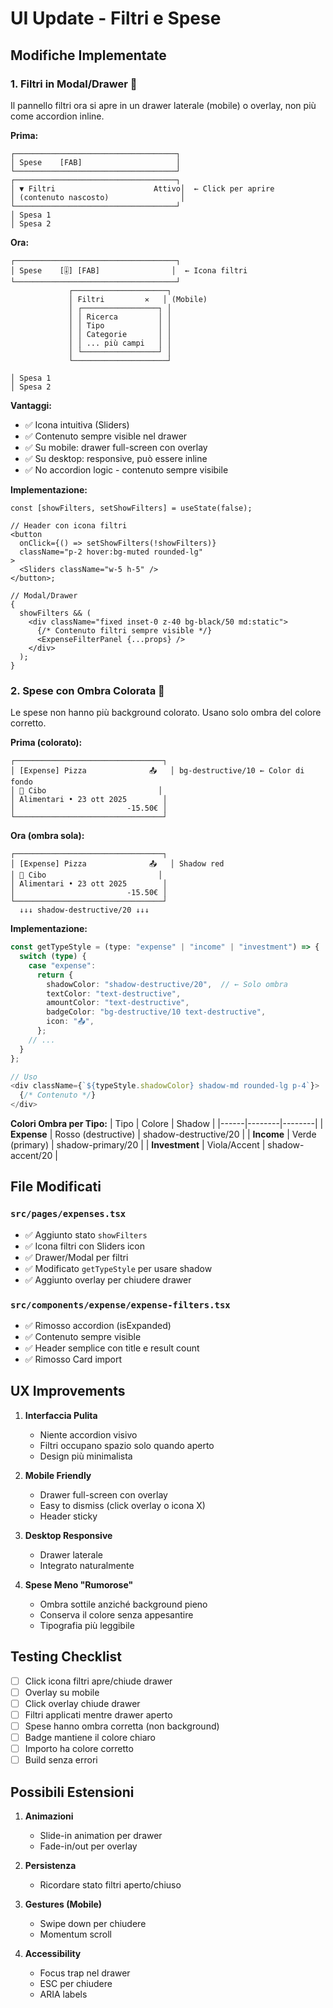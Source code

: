 # UI Update - Filtri e Spese

## Modifiche Implementate

### 1. **Filtri in Modal/Drawer** 🎨

Il pannello filtri ora si apre in un drawer laterale (mobile) o overlay, non più come accordion inline.

**Prima:**

```
┌────────────────────────────────────┐
│ Spese    [FAB]                     │
└────────────────────────────────────┘
┌────────────────────────────────────┐
│ ▼ Filtri                      Attivo│  ← Click per aprire
│ (contenuto nascosto)                │
└────────────────────────────────────┘
│ Spesa 1
│ Spesa 2
```

**Ora:**

```
┌────────────────────────────────────┐
│ Spese    [🎚] [FAB]                │  ← Icona filtri
└────────────────────────────────────┘
             ┌─────────────────────┐
             │ Filtri         ✕   │ (Mobile)
             │ ┌─────────────────┐ │
             │ │ Ricerca         │ │
             │ │ Tipo            │ │
             │ │ Categorie       │ │
             │ │ ... più campi   │ │
             │ └─────────────────┘ │
             └─────────────────────┘

│ Spesa 1
│ Spesa 2
```

**Vantaggi:**

- ✅ Icona intuitiva (Sliders)
- ✅ Contenuto sempre visible nel drawer
- ✅ Su mobile: drawer full-screen con overlay
- ✅ Su desktop: responsive, può essere inline
- ✅ No accordion logic - contenuto sempre visibile

**Implementazione:**

```tsx
const [showFilters, setShowFilters] = useState(false);

// Header con icona filtri
<button
  onClick={() => setShowFilters(!showFilters)}
  className="p-2 hover:bg-muted rounded-lg"
>
  <Sliders className="w-5 h-5" />
</button>;

// Modal/Drawer
{
  showFilters && (
    <div className="fixed inset-0 z-40 bg-black/50 md:static">
      {/* Contenuto filtri sempre visible */}
      <ExpenseFilterPanel {...props} />
    </div>
  );
}
```

### 2. **Spese con Ombra Colorata** 💎

Le spese non hanno più background colorato. Usano solo ombra del colore corretto.

**Prima (colorato):**

```
┌─────────────────────────────────┐
│ [Expense] Pizza              📤   │ bg-destructive/10 ← Color di fondo
│ 🍕 Cibo                         │
│ Alimentari • 23 ott 2025        │
│                         -15.50€ │
└─────────────────────────────────┘
```

**Ora (ombra sola):**

```
┌─────────────────────────────────┐
│ [Expense] Pizza              📤   │ Shadow red
│ 🍕 Cibo                         │
│ Alimentari • 23 ott 2025        │
│                         -15.50€ │
└─────────────────────────────────┘
  ↓↓↓ shadow-destructive/20 ↓↓↓
```

**Implementazione:**

```typescript
const getTypeStyle = (type: "expense" | "income" | "investment") => {
  switch (type) {
    case "expense":
      return {
        shadowColor: "shadow-destructive/20",  // ← Solo ombra
        textColor: "text-destructive",
        amountColor: "text-destructive",
        badgeColor: "bg-destructive/10 text-destructive",
        icon: "📤",
      };
    // ...
  }
};

// Uso
<div className={`${typeStyle.shadowColor} shadow-md rounded-lg p-4`}>
  {/* Contenuto */}
</div>
```

**Colori Ombra per Tipo:**
| Tipo | Colore | Shadow |
|------|--------|--------|
| **Expense** | Rosso (destructive) | shadow-destructive/20 |
| **Income** | Verde (primary) | shadow-primary/20 |
| **Investment** | Viola/Accent | shadow-accent/20 |

## File Modificati

### `src/pages/expenses.tsx`

- ✅ Aggiunto stato `showFilters`
- ✅ Icona filtri con Sliders icon
- ✅ Drawer/Modal per filtri
- ✅ Modificato `getTypeStyle` per usare shadow
- ✅ Aggiunto overlay per chiudere drawer

### `src/components/expense/expense-filters.tsx`

- ✅ Rimosso accordion (isExpanded)
- ✅ Contenuto sempre visible
- ✅ Header semplice con title e result count
- ✅ Rimosso Card import

## UX Improvements

1. **Interfaccia Pulita**
   - Niente accordion visivo
   - Filtri occupano spazio solo quando aperto
   - Design più minimalista

2. **Mobile Friendly**
   - Drawer full-screen con overlay
   - Easy to dismiss (click overlay o icona X)
   - Header sticky

3. **Desktop Responsive**
   - Drawer laterale
   - Integrato naturalmente

4. **Spese Meno "Rumorose"**
   - Ombra sottile anziché background pieno
   - Conserva il colore senza appesantire
   - Tipografia più leggibile

## Testing Checklist

- [ ] Click icona filtri apre/chiude drawer
- [ ] Overlay su mobile
- [ ] Click overlay chiude drawer
- [ ] Filtri applicati mentre drawer aperto
- [ ] Spese hanno ombra corretta (non background)
- [ ] Badge mantiene il colore chiaro
- [ ] Importo ha colore corretto
- [ ] Build senza errori

## Possibili Estensioni

1. **Animazioni**
   - Slide-in animation per drawer
   - Fade-in/out per overlay

2. **Persistenza**
   - Ricordare stato filtri aperto/chiuso

3. **Gestures (Mobile)**
   - Swipe down per chiudere
   - Momentum scroll

4. **Accessibility**
   - Focus trap nel drawer
   - ESC per chiudere
   - ARIA labels
